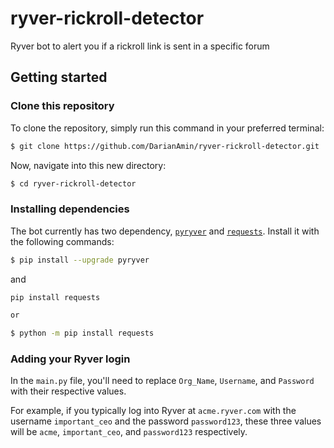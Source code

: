 # ryver-rickroll-detector
Ryver bot to alert you if a rickroll link is sent in a specific forum


## Getting started

### Clone this repository
To clone the repository, simply run this command in your preferred terminal:

```sh
$ git clone https://github.com/DarianAmin/ryver-rickroll-detector.git
```

Now, navigate into this new directory:

```sh
$ cd ryver-rickroll-detector
```

### Installing dependencies
The bot currently has two dependency, [`pyryver`](https://pypi.org/project/pyryver/) and [`requests`](https://pypi.org/project/requests/). Install it with the following commands:

```sh
$ pip install --upgrade pyryver
```

and 

```sh
pip install requests

or 

$ python -m pip install requests
```

### Adding your Ryver login
In the `main.py` file, you'll need to replace `Org_Name`, `Username`, and `Password` with their respective values.

For example, if you typically log into Ryver at `acme.ryver.com` with the username `important_ceo` and the password `password123`, these three values will be `acme`, `important_ceo`, and `password123` respectively.
